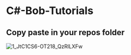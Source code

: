 # C#-Bob-Tutorials
## Copy paste in your repos folder 

![1_JtC1CS6-OT218_QzRlLXFw](https://user-images.githubusercontent.com/58679563/225218229-417944e6-3fa9-4985-b98e-3699bbe970de.gif)



